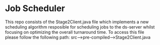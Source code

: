 # Job Scheduler
This repo consists of the Stage2Client.java file which implements a new scheduling algorithm resposible for scheduling jobs to the ds-server whilst focusing on optimizing the overall turnaround time.
To access this file please follow the following path: src-->pre-compiled-->Stage2Client.java
